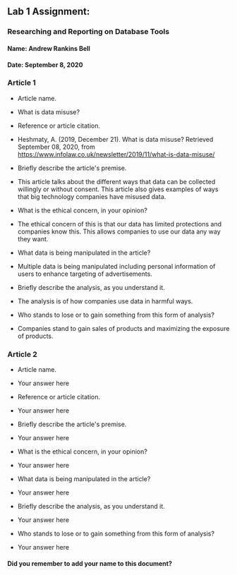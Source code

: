 ## Lab 1 Assignment:
### Researching and Reporting on Database Tools
#### Name: Andrew Rankins Bell
#### Date: September 8, 2020

### Article 1
 -  Article name.
 - What is data misuse?

-  Reference or article citation.
 - Heshmaty, A. (2019, December 21). What is data misuse? Retrieved September 08,
 2020, from https://www.infolaw.co.uk/newsletter/2019/11/what-is-data-misuse/

- Briefly describe the article's premise.
 - This article talks about the different ways that data can be
 collected willingly or without consent. This article also gives
 examples of ways that big technology companies have misused data.

- What is the ethical concern, in your opinion?
 - The ethical concern of this is that our data has limited protections
 and companies know this. This allows companies to use our data any
 way they want.

- What data is being manipulated in the article?
 - Multiple data is being manipulated including personal information
 of users to enhance targeting of advertisements.

- Briefly describe the analysis, as you understand it.
 - The analysis is of how companies use data in harmful ways.

- Who stands to lose or to gain something from this form of analysis?
 - Companies stand to gain sales of products and maximizing the exposure of products.


### Article 2
 -  Article name.
 - Your answer here

-  Reference or article citation.
 - Your answer here

- Briefly describe the article's premise.
 - Your answer here

- What is the ethical concern, in your opinion?
 - Your answer here

- What data is being manipulated in the article?
 - Your answer here

- Briefly describe the analysis, as you understand it.
 - Your answer here

- Who stands to lose or to gain something from this form of analysis?
 - Your answer here



#### Did you remember to add your name to this document?
